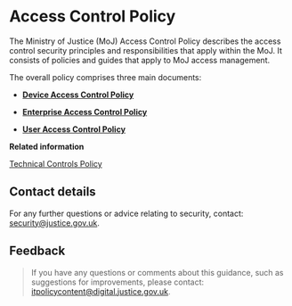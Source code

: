 # Access Control Policy

The Ministry of Justice \(MoJ\) Access Control Policy describes the access control security principles and responsibilities that apply within the MoJ. It consists of policies and guides that apply to MoJ access management.

The overall policy comprises three main documents:

<a name="[device-access-control-policy](device-access-control-policy.md)"></a>

-   **[Device Access Control Policy](device-access-control-policy.md)**  

<a name="[enterprise-access-control-policy](enterprise-access-control-policy.md)"></a>

-   **[Enterprise Access Control Policy](enterprise-access-control-policy.md)**  

<a name="[user-access-control-policy](user-access-control-policy.md)"></a>

-   **[User Access Control Policy](user-access-control-policy.md)**  


**Related information**  


[Technical Controls Policy](technical-controls-policy.md)

## Contact details

For any further questions or advice relating to security, contact: [security@justice.gov.uk](mailto:security@justice.gov.uk).

## Feedback

> If you have any questions or comments about this guidance, such as suggestions for improvements, please contact: [itpolicycontent@digital.justice.gov.uk](mailto:itpolicycontent@digital.justice.gov.uk).

